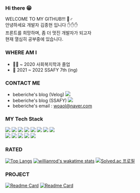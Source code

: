 <!--
**beberiche/beberiche** is a ✨ _special_ ✨ repository because its `README.md` (this file) appears on your GitHub profile.

Here are some ideas to get you started:

- 🔭 I’m currently working on ...
- 🌱 I’m currently learning ...
- 👯 I’m looking to collaborate on ...
- 🤔 I’m looking for help with ...
- 💬 Ask me about ...
- 📫 How to reach me: ...
- 😄 Pronouns: ...
- ⚡ Fun fact: ...
-->
### Hi there 😁
WELCOME TO MY GITHUB!!! 🧔♂️ </br>
안녕하세요 개발자 김종현 입니다 ✋✋✋ </br>
프론트를 희망하며, 좀 더 멋진 개발자가 되고자  </br>
현재 열심히 공부중에 있습니다. </br>

### WHERE AM I
+ 👨‍🎓 ~ 2020 사회복지학과 졸업
+ 📜 2021 ~ 2022 SSAFY 7th (ing)

### CONTACT ME
+ beberiche's blog (Velog) <a href="https://beberiche.notion.site/SSAFY-bc173c83a9d444038f5185ef452e2f19"><img src="https://img.shields.io/badge/Velog-20C997?style=flat-square&logo=Velog&logoColor=white" /></a>
+ beberiche's blog (SSAFY) <a href="https://beberiche.notion.site/SSAFY-bc173c83a9d444038f5185ef452e2f19"><img src="https://img.shields.io/badge/Notion-000000?style=flat-square&logo=Notion&logoColor=white" /></a>
+ beberiche's email : woaol@naver.com

### MY Tech Stack 
<img src="https://img.shields.io/badge/HTML5-E34F26?style=flat-square&logo=HTML5&logoColor=white" /> <img src="https://img.shields.io/badge/CSS3-1572B6?style=flat-square&logo=CSS3&logoColor=white" /> <img src="https://img.shields.io/badge/Sass-CC6699?style=flat-square&logo=Sass&logoColor=white" /> <img src="https://img.shields.io/badge/JavaScript-F7DF1E?style=flat-square&logo=JavaScript&logoColor=white" /> <img src="https://img.shields.io/badge/Vue.js-4FC08D?style=flat-square&logo=Vue.js&logoColor=white" /> <img src="https://img.shields.io/badge/Java-007396?style=flat-square&logo=Java&logoColor=white" /> <img src="https://img.shields.io/badge/Spring-6DB33F?style=flat-square&logo=Spring&logoColor=white" /> <img src="https://img.shields.io/badge/Spring Boot-6DB33F?style=flat-square&logo=Spring Boot&logoColor=white" /> </br>
<img src="https://img.shields.io/badge/MySQL-4479A1?style=flat-square&logo=MySQL&logoColor=white" /> <img src="https://img.shields.io/badge/Eclipse IDE-2C2255?style=flat-square&logo=Eclipse IDE&logoColor=white" /> <img src="https://img.shields.io/badge/Visual Studio Code-007ACC?style=flat-square&logo=Visual Studio Code&logoColor=white" /> <img src="https://img.shields.io/badge/Markdown-000000?style=flat-square&logo=Markdown&logoColor=white" /> <img src="https://img.shields.io/badge/Git-F05032?style=flat-square&logo=Git&logoColor=white" />

### RATED
[![Top Langs](https://github-readme-stats.vercel.app/api/top-langs/?username=beberiche)](https://github.com/beberiche/beberiche)
[![willianrod's wakatime stats](https://github-readme-stats.vercel.app/api/wakatime?username=beberiche)](https://wakatime.com/@9cd767ca-7d8e-48df-a546-652c981d21c7)
[![Solved.ac 프로필](http://mazassumnida.wtf/api/v2/generate_badge?boj=beberiche)](https://solved.ac/beberiche)

### PROJECT
[![Readme Card](https://github-readme-stats.vercel.app/api/pin/?username=beberiche&repo=final_project_frontend)](https://github.com/beberiche/final_project_frontend)
[![Readme Card](https://github-readme-stats.vercel.app/api/pin/?username=beberiche&repo=final_project_backend)](https://github.com/beberiche/final_project_backend)
